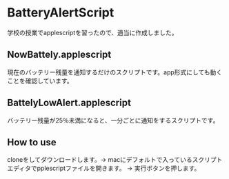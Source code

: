 # BatteryAlertScript
学校の授業でapplescriptを習ったので、適当に作成しました。　

## NowBattely.applescript
現在のバッテリー残量を通知するだけのスクリプトです。app形式にしても動くことを確認しています。

## BattelyLowAlert.applescript
バッテリー残量が25％未満になると、一分ごとに通知をするスクリプトです。

## How to use
cloneをしてダウンロードします。-> macにデフォルトで入っているスクリプトエディタでpplescriptファイルを開きます。 -> 実行ボタンを押します。 

